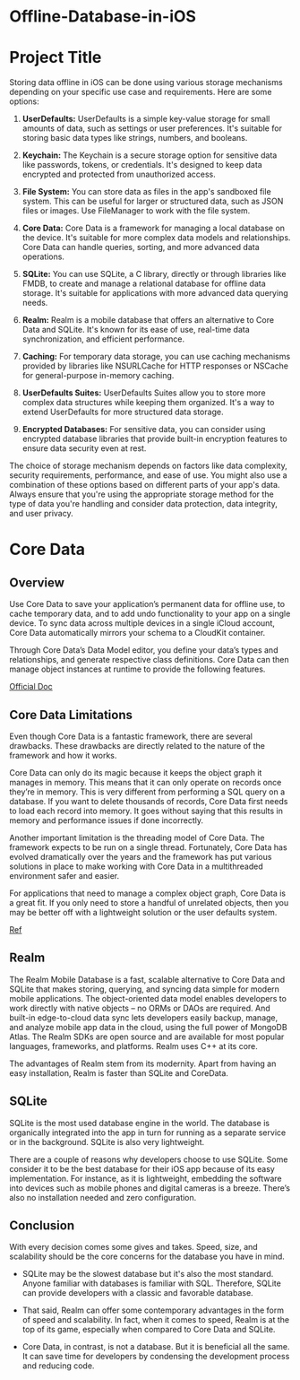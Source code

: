 # Offline-Database-in-iOS


# Project Title

Storing data offline in iOS can be done using various storage mechanisms depending on your specific use case and requirements. Here are some options:

1. **UserDefaults:**
   UserDefaults is a simple key-value storage for small amounts of data, such as settings or user preferences. It's suitable for storing basic data types like strings, numbers, and booleans.

2. **Keychain:**
   The Keychain is a secure storage option for sensitive data like passwords, tokens, or credentials. It's designed to keep data encrypted and protected from unauthorized access.

3. **File System:**
   You can store data as files in the app's sandboxed file system. This can be useful for larger or structured data, such as JSON files or images. Use FileManager to work with the file system.

4. **Core Data:**
   Core Data is a framework for managing a local database on the device. It's suitable for more complex data models and relationships. Core Data can handle queries, sorting, and more advanced data operations.

5. **SQLite:**
   You can use SQLite, a C library, directly or through libraries like FMDB, to create and manage a relational database for offline data storage. It's suitable for applications with more advanced data querying needs.

6. **Realm:**
   Realm is a mobile database that offers an alternative to Core Data and SQLite. It's known for its ease of use, real-time data synchronization, and efficient performance.

7. **Caching:**
   For temporary data storage, you can use caching mechanisms provided by libraries like NSURLCache for HTTP responses or NSCache for general-purpose in-memory caching.

8. **UserDefaults Suites:**
   UserDefaults Suites allow you to store more complex data structures while keeping them organized. It's a way to extend UserDefaults for more structured data storage.

9. **Encrypted Databases:**
   For sensitive data, you can consider using encrypted database libraries that provide built-in encryption features to ensure data security even at rest.

The choice of storage mechanism depends on factors like data complexity, security requirements, performance, and ease of use. You might also use a combination of these options based on different parts of your app's data. Always ensure that you're using the appropriate storage method for the type of data you're handling and consider data protection, data integrity, and user privacy.



# Core Data




## Overview

Use Core Data to save your application’s permanent data for offline use, to cache temporary data, and to add undo functionality to your app on a single device. To sync data across multiple devices in a single iCloud account, Core Data automatically mirrors your schema to a CloudKit container.

Through Core Data’s Data Model editor, you define your data’s types and relationships, and generate respective class definitions. Core Data can then manage object instances at runtime to provide the following features.

[Official Doc](https://developer.apple.com/documentation/coredata)


## Core Data Limitations

Even though Core Data is a fantastic framework, there are several drawbacks. These drawbacks are directly related to the nature of the framework and how it works.

Core Data can only do its magic because it keeps the object graph it manages in memory. This means that it can only operate on records once they’re in memory. This is very different from performing a SQL query on a database. If you want to delete thousands of records, Core Data first needs to load each record into memory. It goes without saying that this results in memory and performance issues if done incorrectly.

Another important limitation is the threading model of Core Data. The framework expects to be run on a single thread. Fortunately, Core Data has evolved dramatically over the years and the framework has put various solutions in place to make working with Core Data in a multithreaded environment safer and easier.

For applications that need to manage a complex object graph, Core Data is a great fit. If you only need to store a handful of unrelated objects, then you may be better off with a lightweight solution or the user defaults system.

[Ref](https://medium.com/@ankurvekariya/core-data-crud-with-swift-4-2-for-beginners-40efe4e7d1cc)



## Realm

The Realm Mobile Database is a fast, scalable alternative to Core Data and SQLite that makes storing, querying, and syncing data simple for modern mobile applications. The object-oriented data model enables developers to work directly with native objects – no ORMs or DAOs are required. And built-in 
edge-to-cloud data sync lets developers easily backup, manage, and analyze mobile app data in the cloud, using the full power of 
MongoDB Atlas. The Realm SDKs are open source and are available for most popular languages, frameworks, and platforms. Realm uses C++ at its core. 

The advantages of Realm stem from its modernity. Apart from having an easy installation, Realm is faster than SQLite and CoreData. 


## SQLite

SQLite is the most used database engine in the world. The database is organically integrated into the app in turn for running as a separate service or in the background. SQLite is also very lightweight. 

There are a couple of reasons why developers choose to use SQLite. Some consider it to be the best database for their iOS app because of its easy implementation. For instance, as it is lightweight, embedding the software into devices such as mobile phones and digital cameras is a breeze. There’s also no installation needed and zero configuration. 


## Conclusion

With every decision comes some gives and takes. Speed, size, and scalability should be the core concerns for the database you have in mind. 

- SQLite may be the slowest database but it's also the most standard. Anyone familiar with databases is familiar with SQL. Therefore,  SQLite can provide developers with a classic and favorable database.

- That said, Realm can offer some contemporary advantages in the form of speed and scalability. In fact, when it comes to speed, Realm is at the top of its game, especially when compared to Core Data and SQLite.

- Core Data, in contrast, is not a database. But it is beneficial all the same. It can save time for developers by condensing the development process and reducing code. 





